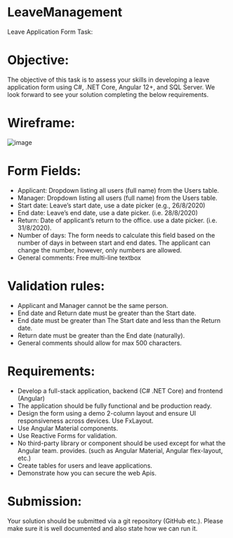# LeaveManagement
Leave Application Form Task:

# Objective:
The objective of this task is to assess your skills in developing a leave application form using C#, .NET Core, Angular 12+, and SQL Server. We look forward to see your solution completing the below requirements.

# Wireframe:
![image](https://github.com/MSH-10/PrecisionGroup-Assesment/assets/20666683/c6397e66-15ed-44d1-b0bd-19670e9a78d7)

 
# Form Fields:
-	Applicant: Dropdown listing all users (full name) from the Users table.
-	Manager: Dropdown listing all users (full name) from the Users table.
-	Start date: Leave’s start date, use a date picker (e.g., 26/8/2020)
-	End date: Leave’s end date, use a date picker. (i.e. 28/8/2020)
-	Return: Date of applicant’s return to the office. use a date picker. (i.e. 31/8/2020).
-	Number of days: The form needs to calculate this field based on the number of days in between start and end dates. The applicant can change the number, however, only numbers are allowed.
-	General comments: Free multi-line textbox

# Validation rules:
-	Applicant and Manager cannot be the same person.
-	End date and Return date must be greater than the Start date.
-	End date must be greater than The Start date and less than the Return date.
-	Return date must be greater than the End date (naturally).
-	General comments should allow for max 500 characters.

# Requirements:
-	Develop a full-stack application, backend (C# .NET Core) and frontend (Angular)
-	The application should be fully functional and be production ready.
-	Design the form using a demo 2-column layout and ensure UI responsiveness across devices. Use FxLayout.
-	Use Angular Material components.
-	Use Reactive Forms for validation.
-	No third-party library or component should be used except for what the Angular team.
provides. (such as Angular Material, Angular flex-layout, etc.)
-	Create tables for users and leave applications.
-	Demonstrate how you can secure the web Apis.
# Submission:
Your solution should be submitted via a git repository (GitHub etc.). 
Please make sure it is well documented and also state how we can run it.
